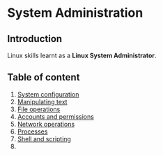 # System Administration
## Introduction
Linux skills learnt as a **Linux System Administrator**.  

## Table of content
1. [System configuration](./System%20Configuration/README.md)
2. [Manipulating text](./Manipulating%20Text/README.md)
3. [File operations](./File%20Operations/README.md)
4. [Accounts and permissions](./Permissions%20and%20ACL/README.md)
5. [Network operations](./Networking/README.md)
6. [Processes](./Processes/README.md)
7. [Shell and scripting](./Shell%20and%20Scripting/README.md)
8. []()